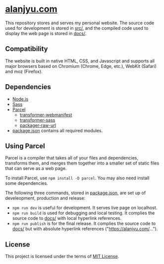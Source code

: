 # [alanjyu.com](https://alanjyu.com)

This repository stores and serves my personal website. The source code used for development is stored in [src/](https://github.com/alanjyu/alanjyu.com/tree/master/src), and the compiled code used to display the web page is stored in [docs/](https://github.com/alanjyu/alanjyu.com/tree/master/docs).

## Compatibility

The website is built in native HTML, CSS, and Javascript and supports all major browsers based on Chromium (Chrome, Edge, etc.), WebKit (Safari) and moz (Firefox).

## Dependencies

- [Node.js](https://nodejs.org/en/)
- [Sass](https://www.npmjs.com/package/sass)
- [Parcel](https://parceljs.org/docs/)
  - [transformer-webmanifest](https://www.npmjs.com/package/@parcel/transformer-webmanifest)
  - [transformer-sass](https://www.npmjs.com/package/@parcel/transformer-sass)
  - [packager-raw-url](https://www.npmjs.com/package/@parcel/packager-raw-url)
- [package.json](https://github.com/alanjyu/alanjyu.com/blob/master/package.json) contains all required modules.

## Using Parcel

Parcel is a compiler that takes all of your files and dependencies, transforms them, and merges them together into a smaller set of static files that can serve as a web page.

To install Parcel, use `npm install -D parcel`. You may also need install some dependencies. 


The following three commands, stored in [package.json](https://github.com/alanjyu/alanjyu.com/blob/master/package.json), are set up of develeopment, production and release:

- `npm run dev` is useful for development. It serves live page on localhost.
- `npm run build` is used for debugging and local testing. It complies the source code to [docs/](https://github.com/alanjyu/alanjyu.com/tree/master/docs) with local hyperlink references.
- `npm run publish` is for the final release. It complies the source code to [docs/](https://github.com/alanjyu/alanjyu.com/tree/master/docs) but with absolute hyperlink references ("https://alanjyu.com/...").

## License

This project is licensed under the terms of [MIT License](https://github.com/alanjyu/alanjyu.com/blob/master/LICENSE).
